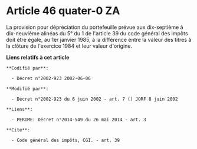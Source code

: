 # Article 46 quater-0 ZA

La provision pour dépréciation du portefeuille prévue aux dix-septième à dix-neuvième alinéas du 5° du 1 de l'article 39 du
code général des impôts doit être égale, au 1er janvier 1985, à la différence entre la valeur des titres à la clôture de
l'exercice 1984 et leur valeur d'origine.

**Liens relatifs à cet article**

	**Codifié par**:

	  - Décret n°2002-923 2002-06-06

	**Modifié par**:

	  - Décret n°2002-923 du 6 juin 2002 - art. 7 () JORF 8 juin 2002

	**Liens**:

	  - PERIME: Décret n°2014-549 du 26 mai 2014 - art. 3

	**Cite**:

	  - Code général des impôts, CGI. - art. 39
